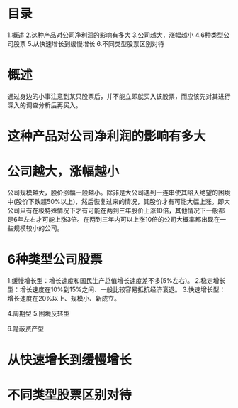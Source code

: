 # 目录
1.概述
2.这种产品对公司净利润的影响有多大
3.公司越大，涨幅越小
4.6种类型公司股票
5.从快速增长到缓慢增长
6.不同类型股票区别对待

# 概述
通过身边的小事注意到某只股票后，并不能立即就买入该股票，而应该先对其进行深入的调查分析后再买入。

# 这种产品对公司净利润的影响有多大

# 公司越大，涨幅越小
公司规模越大，股价涨幅一般越小。除非是大公司遇到一连串使其陷入绝望的困境中(股价下跌超50%以上)，然后恢复过来的情况，其股价才有可能大幅上涨。即大公司只有在极特殊情况下才有可能在两到三年股价上涨10倍，其他情况下一般都是6年左右才可能上涨3倍。在两到三年内可以上涨10倍的公司大概率都出现在一些规模较小的公司。

# 6种类型公司股票
1.缓慢增长型：增长速度和国民生产总值增长速度差不多(5%左右)。
2.稳定增长型：增长速度在10%到15%之间、一般比较容易抵抗经济衰退。
3.快速增长型：增长速度在20%以上、规模小、新成立。

4.周期型
5.困境反转型

6.隐蔽资产型
# 从快速增长到缓慢增长
# 不同类型股票区别对待
